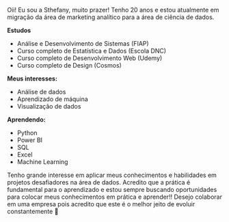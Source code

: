 Oii! Eu sou a Sthefany, muito prazer! Tenho 20 anos e estou atualmente em migração da área de marketing analítico para a área de ciência de dados.

**Estudos**
- Análise e Desenvolvimento de Sistemas (FIAP)
- Curso completo de Estatística e Dados (Escola DNC)
- Curso completo de Desenvolvimento Web (Udemy)
- Curso completo de Design (Cosmos)

**Meus interesses:**
- Análise de dados
- Aprendizado de máquina
- Visualização de dados
  
**Aprendendo:**
- Python
- Power BI
- SQL
- Excel
- Machine Learning

Tenho grande interesse em aplicar meus conhecimentos e habilidades em projetos desafiadores na área de dados. Acredito que a prática é fundamental para o aprendizado e estou sempre buscando oportunidades para colocar meus conhecimentos em prática e aprender!! Desejo colaborar em uma empresa pois acredito que este é o melhor jeito de evoluir constantemente 🚀
